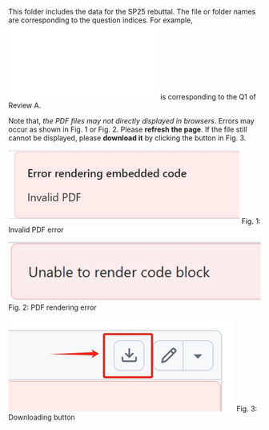 This folder includes the data for the SP25 rebuttal. The file or folder names are corresponding to the question indices. For example, ![A-Q1.pdf](A-Q1.pdf) is corresponding to the Q1 of Review A. 

Note that, *the PDF files may not directly displayed in browsers*. Errors may occur as shown in Fig. 1 or Fig. 2. Please **refresh the page**. If the file still cannot be displayed, please **download it** by clicking the button in Fig. 3.

![Fig. 1: PDF rendering error](..\assets\response-error-1.png)
Fig. 1: Invalid PDF error

![Fig. 1: PDF rendering error](..\assets\response-error-2.png)
Fig. 2: PDF rendering error

![Fig. 3: Downloading button](..\assets\response-do-1.png)
Fig. 3: Downloading button

